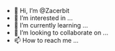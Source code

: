 - 👋 Hi, I’m @Zacerbit
- 👀 I’m interested in ...
- 🌱 I’m currently learning ...
- 💞️ I’m looking to collaborate on ...
- 📫 How to reach me ...

<!---
Zacerbit/Zacerbit is a ✨ special ✨ repository because its `README.md` (this file) appears on your GitHub profile.
You can click the Preview link to take a look at your changes.
--->
